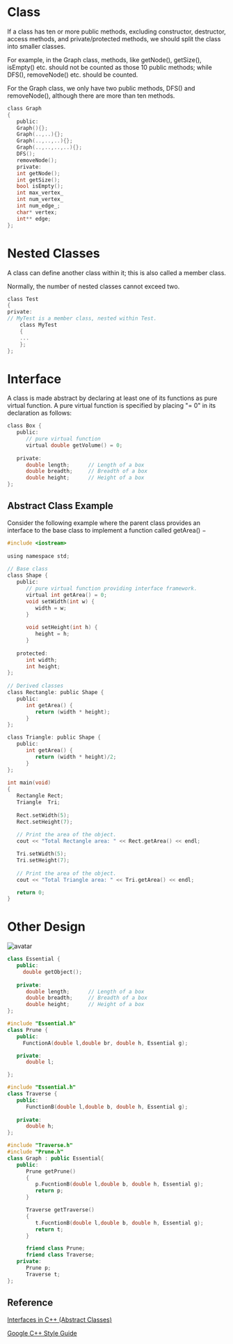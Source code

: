 # Class

If a class has ten or more public methods, excluding constructor, destructor, access methods, and private/protected methods, we should split the class into smaller classes.

For example, in the Graph class, methods, like getNode(), getSize(), isEmpty() etc. should not be counted as those 10 public methods; while DFS(), removeNode() etc. should be counted. 

For the Graph class, we only have two public methods, DFS() and removeNode(), although there are more than ten methods. 
```c
class Graph 
{
   public:
   Graph(){};
   Graph(..,..){};
   Graph(..,..,..){};
   Graph(..,..,..,..){};
   DFS();
   removeNode();
   private:
   int getNode();
   int getSize();
   bool isEmpty();
   int max_vertex_
   int num_vertex_
   int num_edge_;
   char* vertex;
   int** edge;
};
```
# Nested Classes
A class can define another class within it; this is also called a member class.

Normally, the number of nested classes cannot exceed two.
```c
class Test 
{
private:
// MyTest is a member class, nested within Test.
    class MyTest 
    {
    ...
    };
};
```
# Interface
A class is made abstract by declaring at least one of its functions as pure virtual function. A pure virtual function is specified by placing "= 0" in its declaration as follows:
```c
class Box {
   public:
      // pure virtual function
      virtual double getVolume() = 0;
      
   private:
      double length;      // Length of a box
      double breadth;     // Breadth of a box
      double height;      // Height of a box
};
```

## Abstract Class Example
Consider the following example where the parent class provides an interface to the base class to implement a function called getArea() −
```c
#include <iostream>
 
using namespace std;
 
// Base class
class Shape {
   public:
      // pure virtual function providing interface framework.
      virtual int getArea() = 0;
      void setWidth(int w) {
         width = w;
      }
   
      void setHeight(int h) {
         height = h;
      }
   
   protected:
      int width;
      int height;
};
 
// Derived classes
class Rectangle: public Shape {
   public:
      int getArea() { 
         return (width * height); 
      }
};

class Triangle: public Shape {
   public:
      int getArea() { 
         return (width * height)/2; 
      }
};
 
int main(void) 
{
   Rectangle Rect;
   Triangle  Tri;
 
   Rect.setWidth(5);
   Rect.setHeight(7);
   
   // Print the area of the object.
   cout << "Total Rectangle area: " << Rect.getArea() << endl;

   Tri.setWidth(5);
   Tri.setHeight(7);
   
   // Print the area of the object.
   cout << "Total Triangle area: " << Tri.getArea() << endl; 

   return 0;
}
```

# Other Design
![avatar](https://github.com/cczhong/CBB_Libs/blob/main/C++_StyleGuide_Markdown/1.PNG?raw=true)
```c++
class Essential {
   public:
     double getObject();
      
   private:
      double length;      // Length of a box
      double breadth;     // Breadth of a box
      double height;      // Height of a box
};
```
```c++
#include "Essential.h"
class Prune {
   public:
     FunctionA(double l,double br, double h, Essential g);

   private:
      double l;     

};
```

```c++
#include "Essential.h"
class Traverse {
   public:
      FunctionB(double l,double b, double h, Essential g);
      
   private:
      double h;     
};
```
```c++
#include "Traverse.h"
#include "Prune.h"
class Graph : public Essential{
   public:
      Prune getPrune()
      {
         p.FucntionB(double l,double b, double h, Essential g);
         return p;
      }

      Traverse getTraverse()
      {
         t.FucntionB(double l,double b, double h, Essential g);
         return t;
      }

      friend class Prune;
      friend class Traverse;
   private:
      Prune p;
      Traverse t;
};

```

## Reference

[Interfaces in C++ (Abstract Classes)](https://www.tutorialspoint.com/cplusplus/cpp_interfaces.htm)

[Google C++ Style Guide](https://google.github.io/styleguide/cppguide.html)